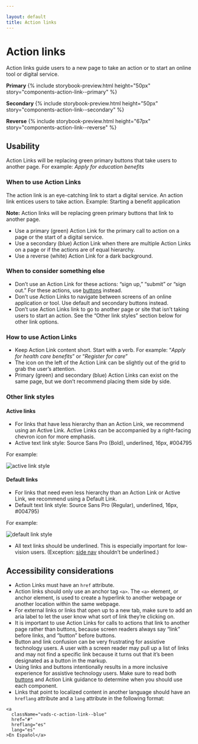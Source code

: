 ```yaml
---

layout: default
title: Action links 
---
```


# Action links
Action links guide users to a new page to take an action or to start an online tool or digital service. 

**Primary**
{% include storybook-preview.html height="50px" story="components-action-link--primary" %}

**Secondary**
{% include storybook-preview.html height="50px" story="components-action-link--secondary" %}

**Reverse**
{% include storybook-preview.html height="67px" story="components-action-link--reverse" %}

## Usability 
Action Links will be replacing green primary buttons that take users to another page. For example: *Apply for education benefits* 

### When to use Action Links
The action link is an  eye-catching link to start a digital service. An action link entices users to take action. Example: Starting a benefit application 

**Note:** Action links will be replacing green primary buttons that link to another page.

- Use a primary (green) Action Link for the primary call to action on a page or the start of a digital service. 
- Use a secondary (blue) Action Link when there are multiple Action Links on a page or if the actions are of equal hierarchy. 
- Use a reverse (white) Action Link for a dark background.

### When to consider something else
- Don’t use an Action Link for these actions: “sign up,” “submit” or “sign out.” For these actions, use [buttons](https://design.va.gov/components/buttons) instead. 
- Don’t use Action Links to navigate between screens of an online application or tool. Use default and secondary buttons instead.
- Don’t use Action Links link to go to another page or site that isn’t taking users to start an action. See the “Other link styles” section below for other link options. 

### How to use Action Links
- Keep Action Link content short. Start with a verb. For example: “*Apply for health care benefits*” or “*Register for care*”
- The icon on the left of the Action Link can be slightly out of the grid to grab the user’s attention.
- Primary (green) and secondary (blue) Action Links can exist on the same page, but we don’t recommend placing them side by side. 

### Other link styles
#### Active links 
- For links that have less hierarchy than an Action Link, we recommend using an Active Link. Active Links can be accompanied by a right-facing chevron icon for more emphasis. 
- Active text link style: Source Sans Pro (Bold),  underlined, 16px, #004795

For example:

![active link style]({{site.baseurl}}/images/active-link-style-big.png) 

#### Default links 
- For links that need even less hierarchy than an Action Link or Active Link, we recommend using a Default Link.
- Default text link style: Source Sans Pro (Regular),  underlined, 16px, #004795)

For example:

![default link style]({{site.baseurl}}/images/default-link-style-big.png) 
- All text links should be underlined. This is especially important for low-vision users. (Exception: [side nav](https://design.va.gov/components/sidenav) shouldn’t be underlined.)

## Accessibility considerations
- Action Links must have an `href` attribute. 
- Action links should only use an anchor tag `<a>`. The `<a>` element, or anchor element, is used to create a hyperlink to another webpage or another location within the same webpage. 
- For external links or links that open up to a new tab, make sure to add an aria label to let the user know what sort of link they’re clicking on.
- It is important to use Action Links for calls to actions that link to another page rather than buttons, because screen readers always say “link” before links, and “button” before buttons. 
- Button and link confusion can be very frustrating for assistive technology users. A user with a screen reader may pull up a list of links and may not find a specific link because it turns out that it’s been designated as a button in the markup.
- Using links and buttons intentionally results in a more inclusive experience for assistive technology users. Make sure to read both [buttons](https://design.va.gov/components/buttons) and Action Link guidance to determine when you should use each component.
- Links that point to localized content in another language should have an `hreflang` attribute and a `lang` attribute in the following format:

```
<a
  className="vads-c-action-link--blue"  
  href="#"
  hreflang="es"
  lang="es"
>En Español</a>
```
